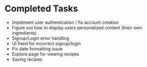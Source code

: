 # Completed Tasks

* Implement user authentication / fix account creation
* Figure out how to display users personalized content (their own ingredients)
* Signup/Login error handling
* UI fixed for incorrect signup/login
* Fix date formatting issue
* Explore page for viewing recipes
* Saving recipes
